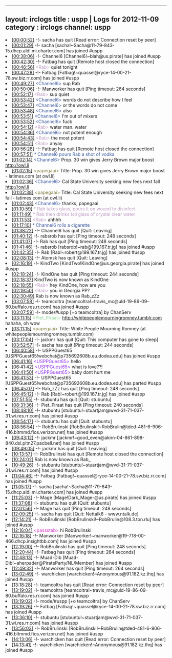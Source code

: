 
---
layout: irclogs
title : uspp | Logs for 2012-11-09
category : irclogs
channel: uspp
---
<li class="logitem"><a href="#00:00:52" name="00:00:52" class="time">[00:00:52]</a> -!- <span class="quit">sacha</span> has quit [Read error: Connection reset by peer] </li>
<li class="logitem"><a href="#00:01:29" name="00:01:29" class="time">[00:01:29]</a> -!- <span class="join">sacha</span> [sacha!~Sacha@11-79-843-15.dhcp.aldl.mi.charter.com] has joined #uspp </li>
<li class="logitem"><a href="#00:38:06" name="00:38:06" class="time">[00:38:06]</a> -!- <span class="join">Channel6</span> [Channel6!~blah@us.pirate] has joined #uspp </li>
<li class="logitem"><a href="#00:42:30" name="00:42:30" class="time">[00:42:30]</a> -!- <span class="quit">Fatbag</span> has quit [Remote host closed the connection] </li>
<li class="logitem"><a href="#00:46:56" name="00:46:56" class="time">[00:46:56]</a> <span class="person" style="color:#be9bc4">&lt;Rab&gt;</span> quiet tonight </li>
<li class="logitem"><a href="#00:47:28" name="00:47:28" class="time">[00:47:28]</a> -!- <span class="join">Fatbag</span> [Fatbag!~quassel@ryce-14-00-21-78.sw.biz.rr.com] has joined #uspp </li>
<li class="logitem"><a href="#00:49:27" name="00:49:27" class="time">[00:49:27]</a> <span class="person" style="color:#3d5ba0">&lt;Channel6&gt;</span> sup Rab  </li>
<li class="logitem"><a href="#00:50:06" name="00:50:06" class="time">[00:50:06]</a> -!- <span class="quit">Manworker</span> has quit [Ping timeout: 264 seconds] </li>
<li class="logitem"><a href="#00:52:17" name="00:52:17" class="time">[00:52:17]</a> <span class="person" style="color:#be9bc4">&lt;Rab&gt;</span> sup quiet </li>
<li class="logitem"><a href="#00:53:42" name="00:53:42" class="time">[00:53:42]</a> <span class="person" style="color:#3d5ba0">&lt;Channel6&gt;</span> words do not describe how I feel </li>
<li class="logitem"><a href="#00:53:47" name="00:53:47" class="time">[00:53:47]</a> <span class="person" style="color:#3d5ba0">&lt;Channel6&gt;</span> or the words do not come </li>
<li class="logitem"><a href="#00:53:48" name="00:53:48" class="time">[00:53:48]</a> <span class="person" style="color:#3d5ba0">&lt;Channel6&gt;</span> also </li>
<li class="logitem"><a href="#00:53:51" name="00:53:51" class="time">[00:53:51]</a> <span class="person" style="color:#3d5ba0">&lt;Channel6&gt;</span> I'm out of mixers </li>
<li class="logitem"><a href="#00:53:52" name="00:53:52" class="time">[00:53:52]</a> <span class="person" style="color:#3d5ba0">&lt;Channel6&gt;</span> fuck </li>
<li class="logitem"><a href="#00:54:12" name="00:54:12" class="time">[00:54:12]</a> <span class="person" style="color:#be9bc4">&lt;Rab&gt;</span> water man. water </li>
<li class="logitem"><a href="#00:54:36" name="00:54:36" class="time">[00:54:36]</a> <span class="person" style="color:#3d5ba0">&lt;Channel6&gt;</span> not potent enough </li>
<li class="logitem"><a href="#00:54:43" name="00:54:43" class="time">[00:54:43]</a> <span class="person" style="color:#be9bc4">&lt;Rab&gt;</span> the most potent </li>
<li class="logitem"><a href="#00:54:51" name="00:54:51" class="time">[00:54:51]</a> <span class="person" style="color:#be9bc4">&lt;Rab&gt;</span> anyay </li>
<li class="logitem"><a href="#00:56:28" name="00:56:28" class="time">[00:56:28]</a> -!- <span class="quit">Fatbag</span> has quit [Remote host closed the connection] </li>
<li class="logitem"><a href="#00:57:51" name="00:57:51" class="time">[00:57:51]</a> <span class="person" style="color:#3d5ba0">* Channel6 pours Rab a shot of vodka</span> </li>
<li class="logitem"><a href="#01:02:14" name="01:02:14" class="time">[01:02:14]</a> <span class="person" style="color:#3d5ba0">&lt;Channel6&gt;</span> Prop. 30 win gives Jerry Brown major boost <a href="http://owl.li/f98nR" target="_blank">http://owl.li</a> </li>
<li class="logitem"><a href="#01:02:15" name="01:02:15" class="time">[01:02:15]</a> <span class="person" style="color:#817e41">&lt;papegaai&gt;</span> Title: Prop. 30 win gives Jerry Brown major boost - latimes.com (at owl.li) </li>
<li class="logitem"><a href="#01:02:36" name="01:02:36" class="time">[01:02:36]</a> <span class="person" style="color:#3d5ba0">&lt;Channel6&gt;</span> Cal State University seeking new fees next fall <a href="http://owl.li/f98oQ" target="_blank">http://owl.li</a> </li>
<li class="logitem"><a href="#01:02:38" name="01:02:38" class="time">[01:02:38]</a> <span class="person" style="color:#817e41">&lt;papegaai&gt;</span> Title: Cal State University seeking new fees next fall - latimes.com (at owl.li) </li>
<li class="logitem"><a href="#01:02:43" name="01:02:43" class="time">[01:02:43]</a> <span class="person" style="color:#3d5ba0">&lt;Channel6&gt;</span> thanks, papegaai  </li>
<li class="logitem"><a href="#01:10:59" name="01:10:59" class="time">[01:10:59]</a> <span class="person" style="color:#be9bc4">* Rab takes glass, pours it on wound to disinfect</span> </li>
<li class="logitem"><a href="#01:11:49" name="01:11:49" class="time">[01:11:49]</a> <span class="person" style="color:#be9bc4">* Rab then drinks tall glass of crystal clear water</span> </li>
<li class="logitem"><a href="#01:11:53" name="01:11:53" class="time">[01:11:53]</a> <span class="person" style="color:#be9bc4">&lt;Rab&gt;</span> ahhhh </li>
<li class="logitem"><a href="#01:17:10" name="01:17:10" class="time">[01:17:10]</a> <span class="person" style="color:#3d5ba0">* Channel6 rolls a cigarette</span> </li>
<li class="logitem"><a href="#01:38:22" name="01:38:22" class="time">[01:38:22]</a> -!- <span class="quit">Channel6</span> has quit [Quit: Leaving] </li>
<li class="logitem"><a href="#01:40:12" name="01:40:12" class="time">[01:40:12]</a> -!- <span class="quit">rabsrob</span> has quit [Ping timeout: 248 seconds] </li>
<li class="logitem"><a href="#01:41:07" name="01:41:07" class="time">[01:41:07]</a> -!- <span class="quit">Rab</span> has quit [Ping timeout: 248 seconds] </li>
<li class="logitem"><a href="#01:41:46" name="01:41:46" class="time">[01:41:46]</a> -!- <span class="join">rabsrob</span> [rabsrob!~rab@199.167.tr.jg] has joined #uspp </li>
<li class="logitem"><a href="#01:42:35" name="01:42:35" class="time">[01:42:35]</a> -!- <span class="join">Rab</span> [Rab!~robert@199.167.tr.jg] has joined #uspp </li>
<li class="logitem"><a href="#02:08:13" name="02:08:13" class="time">[02:08:13]</a> -!- <span class="quit">Atomsk</span> has quit [Quit: Leaving] </li>
<li class="logitem"><a href="#02:16:19" name="02:16:19" class="time">[02:16:19]</a> -!- <span class="join">KindTwo</span> [KindTwo!KindOne@us.georgia.pirate] has joined #uspp </li>
<li class="logitem"><a href="#02:18:24" name="02:18:24" class="time">[02:18:24]</a> -!- <span class="quit">KindOne</span> has quit [Ping timeout: 244 seconds] </li>
<li class="logitem"><a href="#02:18:37" name="02:18:37" class="time">[02:18:37]</a> <span class="nick">KindTwo</span> is now known as <span class="nick">KindOne</span> </li>
<li class="logitem"><a href="#02:18:55" name="02:18:55" class="time">[02:18:55]</a> <span class="person" style="color:#be9bc4">&lt;Rab&gt;</span> hey KindOne, how are you </li>
<li class="logitem"><a href="#02:19:50" name="02:19:50" class="time">[02:19:50]</a> <span class="person" style="color:#be9bc4">&lt;Rab&gt;</span> you in Georgia PP? </li>
<li class="logitem"><a href="#02:30:49" name="02:30:49" class="time">[02:30:49]</a> <span class="nick">Rab</span> is now known as <span class="nick">Rab_zZz</span> </li>
<li class="logitem"><a href="#03:07:58" name="03:07:58" class="time">[03:07:58]</a> -!- <span class="join">teamcoltra</span> [teamcoltra!~travis_mc@uld-19-86-09-80.buffalo.res.rr.com] has joined #uspp </li>
<li class="logitem"><a href="#03:07:59" name="03:07:59" class="time">[03:07:59]</a> -!- mode/<span class="mode">#uspp</span> [+o teamcoltra] by ChanServ </li>
<li class="logitem"><a href="#03:11:15" name="03:11:15" class="time">[03:11:15]</a> <span class="person" style="color:#8dd395">&lt;Piet_Piraat&gt;</span> <a href="http://whitepeoplemourningromney.tumblr.com/" target="_blank">http://whitepeoplemourningromney.tumblr.com</a> hahaha, oh wow </li>
<li class="logitem"><a href="#03:11:15" name="03:11:15" class="time">[03:11:15]</a> <span class="person" style="color:#817e41">&lt;papegaai&gt;</span> Title: White People Mourning Romney (at whitepeoplemourningromney.tumblr.com) </li>
<li class="logitem"><a href="#03:17:04" name="03:17:04" class="time">[03:17:04]</a> -!- <span class="quit">jackmr</span> has quit [Quit: This computer has gone to sleep] </li>
<li class="logitem"><a href="#03:52:57" name="03:52:57" class="time">[03:52:57]</a> -!- <span class="quit">sacha</span> has quit [Ping timeout: 244 seconds] </li>
<li class="logitem"><a href="#06:40:58" name="06:40:58" class="time">[06:40:58]</a> -!- <span class="join">USPPGuest65</span> [USPPGuest65!webchat@p735692608b.eu.dodea.edu] has joined #uspp </li>
<li class="logitem"><a href="#06:41:16" name="06:41:16" class="time">[06:41:16]</a> <span class="person" style="color:#912fed">&lt;USPPGuest65&gt;</span> hello </li>
<li class="logitem"><a href="#06:41:42" name="06:41:42" class="time">[06:41:42]</a> <span class="person" style="color:#912fed">&lt;USPPGuest65&gt;</span> what is love??! </li>
<li class="logitem"><a href="#06:41:50" name="06:41:50" class="time">[06:41:50]</a> <span class="person" style="color:#912fed">&lt;USPPGuest65&gt;</span> baby dont hurt me </li>
<li class="logitem"><a href="#06:41:53" name="06:41:53" class="time">[06:41:53]</a> -!- <span class="part">USPPGuest65</span> [USPPGuest65!webchat@p735692608b.eu.dodea.edu] has parted #uspp </li>
<li class="logitem"><a href="#06:45:07" name="06:45:07" class="time">[06:45:07]</a> -!- <span class="quit">Rab_zZz</span> has quit [Ping timeout: 248 seconds] </li>
<li class="logitem"><a href="#06:45:12" name="06:45:12" class="time">[06:45:12]</a> -!- <span class="join">Rab</span> [Rab!~robert@199.167.tr.jg] has joined #uspp </li>
<li class="logitem"><a href="#07:51:55" name="07:51:55" class="time">[07:51:55]</a> -!- <span class="quit">stubuntu</span> has quit [Quit: stubuntu] </li>
<li class="logitem"><a href="#08:31:36" name="08:31:36" class="time">[08:31:36]</a> -!- <span class="quit">Piet_Piraat</span> has quit [Ping timeout: 240 seconds] </li>
<li class="logitem"><a href="#08:48:10" name="08:48:10" class="time">[08:48:10]</a> -!- <span class="join">stubuntu</span> [stubuntu!~stuartjam@wvd-31-71-037-31.wi.res.rr.com] has joined #uspp </li>
<li class="logitem"><a href="#08:54:17" name="08:54:17" class="time">[08:54:17]</a> -!- <span class="quit">stubuntu</span> has quit [Quit: stubuntu] </li>
<li class="logitem"><a href="#08:56:54" name="08:56:54" class="time">[08:56:54]</a> -!- <span class="join">RobBrulinski</span> [RobBrulinski!~RobBrulin@tded-481-6-906-416.bltmmd.fios.verizon.net] has joined #uspp </li>
<li class="logitem"><a href="#09:43:12" name="09:43:12" class="time">[09:43:12]</a> -!- <span class="join">jackmr</span> [jackmr!~good_even@aknn-04-861-898-840.dsl.pltn27.pacbell.net] has joined #uspp </li>
<li class="logitem"><a href="#09:49:05" name="09:49:05" class="time">[09:49:05]</a> -!- <span class="quit">jackmr</span> has quit [Quit: Leaving] </li>
<li class="logitem"><a href="#10:13:57" name="10:13:57" class="time">[10:13:57]</a> -!- <span class="quit">RobBrulinski</span> has quit [Remote host closed the connection] </li>
<li class="logitem"><a href="#10:24:02" name="10:24:02" class="time">[10:24:02]</a> <span class="nick">Rab</span> is now known as <span class="nick">Rab_</span> </li>
<li class="logitem"><a href="#10:49:26" name="10:49:26" class="time">[10:49:26]</a> -!- <span class="join">stubuntu</span> [stubuntu!~stuartjam@wvd-31-71-037-31.wi.res.rr.com] has joined #uspp </li>
<li class="logitem"><a href="#11:04:46" name="11:04:46" class="time">[11:04:46]</a> -!- <span class="join">Fatbag</span> [Fatbag!~quassel@ryce-14-00-21-78.sw.biz.rr.com] has joined #uspp </li>
<li class="logitem"><a href="#11:05:17" name="11:05:17" class="time">[11:05:17]</a> -!- <span class="join">sacha</span> [sacha!~Sacha@11-79-843-15.dhcp.aldl.mi.charter.com] has joined #uspp </li>
<li class="logitem"><a href="#11:25:03" name="11:25:03" class="time">[11:25:03]</a> -!- <span class="join">Mage</span> [Mage!Dark_Mage-@us.pirate] has joined #uspp </li>
<li class="logitem"><a href="#11:37:08" name="11:37:08" class="time">[11:37:08]</a> -!- <span class="quit">stubuntu</span> has quit [Quit: stubuntu] </li>
<li class="logitem"><a href="#12:01:56" name="12:01:56" class="time">[12:01:56]</a> -!- <span class="quit">Mage</span> has quit [Ping timeout: 248 seconds] </li>
<li class="logitem"><a href="#12:09:25" name="12:09:25" class="time">[12:09:25]</a> -!- <span class="quit">sacha</span> has quit [Quit: Nettalk6 - www.ntalk.de] </li>
<li class="logitem"><a href="#12:14:21" name="12:14:21" class="time">[12:14:21]</a> -!- <span class="join">RobBrulinski</span> [RobBrulinski!~RobBrulin@108.3.ton.rlu] has joined #uspp </li>
<li class="logitem"><a href="#12:16:04" name="12:16:04" class="time">[12:16:04]</a> <span class="person" style="color:#dc45d1">&lt;passstab&gt;</span> hi RobBrulinski  </li>
<li class="logitem"><a href="#12:16:18" name="12:16:18" class="time">[12:16:18]</a> -!- <span class="join">Manworker</span> [Manworker!~manworker@19-718-00-466.dhcp.insightbb.com] has joined #uspp </li>
<li class="logitem"><a href="#12:19:00" name="12:19:00" class="time">[12:19:00]</a> -!- <span class="quit">RobBrulinski</span> has quit [Ping timeout: 248 seconds] </li>
<li class="logitem"><a href="#12:20:44" name="12:20:44" class="time">[12:20:44]</a> -!- <span class="quit">Fatbag</span> has quit [Ping timeout: 264 seconds] </li>
<li class="logitem"><a href="#12:48:13" name="12:48:13" class="time">[12:48:13]</a> -!- <span class="join">Muad-Dib</span> [Muad-Dib!~aherpader@PirateParty/NL/Member] has joined #uspp </li>
<li class="logitem"><a href="#12:49:32" name="12:49:32" class="time">[12:49:32]</a> -!- <span class="quit">Manworker</span> has quit [Ping timeout: 264 seconds] </li>
<li class="logitem"><a href="#13:02:49" name="13:02:49" class="time">[13:02:49]</a> -!- <span class="join">warchicken</span> [warchicken!~Anonymous@91.182.kz.thq] has joined #uspp </li>
<li class="logitem"><a href="#13:18:28" name="13:18:28" class="time">[13:18:28]</a> -!- <span class="quit">teamcoltra</span> has quit [Read error: Connection reset by peer] </li>
<li class="logitem"><a href="#13:19:02" name="13:19:02" class="time">[13:19:02]</a> -!- <span class="join">teamcoltra</span> [teamcoltra!~travis_mc@uld-19-86-09-80.buffalo.res.rr.com] has joined #uspp </li>
<li class="logitem"><a href="#13:19:02" name="13:19:02" class="time">[13:19:02]</a> -!- mode/<span class="mode">#uspp</span> [+o teamcoltra] by ChanServ </li>
<li class="logitem"><a href="#13:19:26" name="13:19:26" class="time">[13:19:26]</a> -!- <span class="join">Fatbag</span> [Fatbag!~quassel@ryce-14-00-21-78.sw.biz.rr.com] has joined #uspp </li>
<li class="logitem"><a href="#13:36:10" name="13:36:10" class="time">[13:36:10]</a> -!- <span class="join">stubuntu</span> [stubuntu!~stuartjam@wvd-31-71-037-31.wi.res.rr.com] has joined #uspp </li>
<li class="logitem"><a href="#13:56:03" name="13:56:03" class="time">[13:56:03]</a> -!- <span class="join">RobBrulinski</span> [RobBrulinski!~RobBrulin@tded-481-6-906-416.bltmmd.fios.verizon.net] has joined #uspp </li>
<li class="logitem"><a href="#14:13:06" name="14:13:06" class="time">[14:13:06]</a> -!- <span class="quit">warchicken</span> has quit [Read error: Connection reset by peer] </li>
<li class="logitem"><a href="#14:13:41" name="14:13:41" class="time">[14:13:41]</a> -!- <span class="join">warchicken</span> [warchicken!~Anonymous@91.182.kz.thq] has joined #uspp </li>


